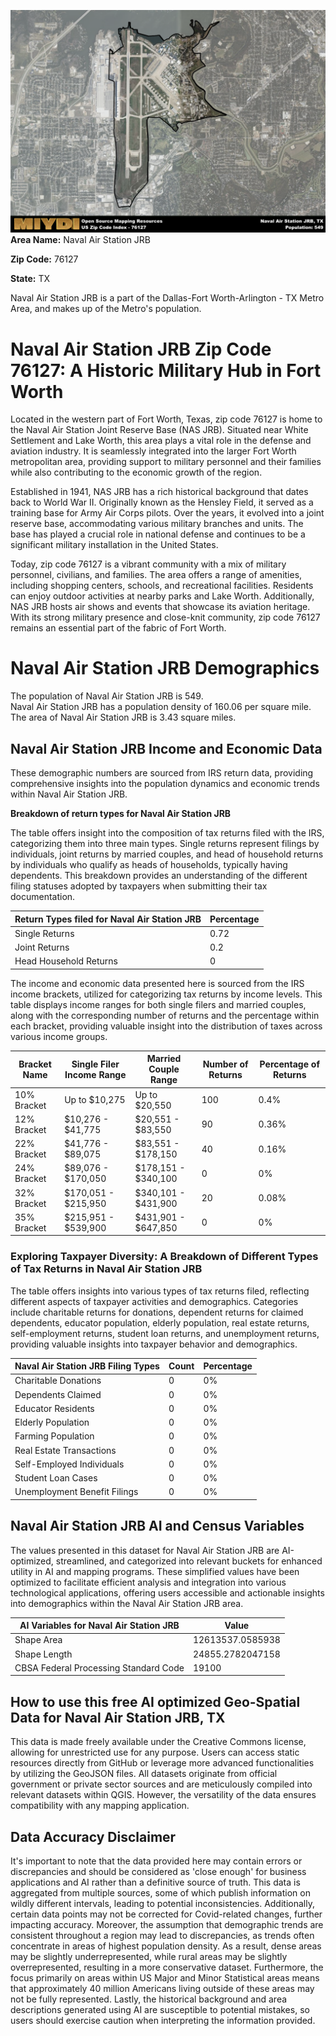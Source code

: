 ![Image Alt Text](../_images/76127.png)
**Area Name:** Naval Air Station JRB

**Zip Code:** 76127

**State:** TX

Naval Air Station JRB is a part of the Dallas-Fort Worth-Arlington - TX Metro Area, and makes up  of the Metro's population.  

# Naval Air Station JRB Zip Code 76127: A Historic Military Hub in Fort Worth

Located in the western part of Fort Worth, Texas, zip code 76127 is home to the Naval Air Station Joint Reserve Base (NAS JRB). Situated near White Settlement and Lake Worth, this area plays a vital role in the defense and aviation industry. It is seamlessly integrated into the larger Fort Worth metropolitan area, providing support to military personnel and their families while also contributing to the economic growth of the region.

Established in 1941, NAS JRB has a rich historical background that dates back to World War II. Originally known as the Hensley Field, it served as a training base for Army Air Corps pilots. Over the years, it evolved into a joint reserve base, accommodating various military branches and units. The base has played a crucial role in national defense and continues to be a significant military installation in the United States.

Today, zip code 76127 is a vibrant community with a mix of military personnel, civilians, and families. The area offers a range of amenities, including shopping centers, schools, and recreational facilities. Residents can enjoy outdoor activities at nearby parks and Lake Worth. Additionally, NAS JRB hosts air shows and events that showcase its aviation heritage. With its strong military presence and close-knit community, zip code 76127 remains an essential part of the fabric of Fort Worth.

# Naval Air Station JRB Demographics

The population of Naval Air Station JRB is 549.  
Naval Air Station JRB has a population density of 160.06 per square mile.  
The area of Naval Air Station JRB is 3.43 square miles.  

## Naval Air Station JRB Income and Economic Data

These demographic numbers are sourced from IRS return data, providing comprehensive insights into the population dynamics and economic trends within Naval Air Station JRB.

**Breakdown of return types for Naval Air Station JRB**

The table offers insight into the composition of tax returns filed with the IRS, categorizing them into three main types. Single returns represent filings by individuals, joint returns by married couples, and head of household returns by individuals who qualify as heads of households, typically having dependents. This breakdown provides an understanding of the different filing statuses adopted by taxpayers when submitting their tax documentation.

| Return Types filed for Naval Air Station JRB                              | Percentage          |
|----------------------------------------------------------|---------------------|
| Single Returns                                            | 0.72 |
| Joint Returns                                             | 0.2 |
| Head Household Returns                                    | 0 |

The income and economic data presented here is sourced from the IRS income brackets, utilized for categorizing tax returns by income levels. This table displays income ranges for both single filers and married couples, along with the corresponding number of returns and the percentage within each bracket, providing valuable insight into the distribution of taxes across various income groups.

| Bracket Name       | Single Filer Income Range | Married Couple Range | Number of Returns | Percentage of Returns |
|--------------------|----------------------------|----------------------|-------------------|-----------------------|
| 10% Bracket        | Up to $10,275              | Up to $20,550        | 100 | 0.4% |
| 12% Bracket        | $10,276 - $41,775          | $20,551 - $83,550    | 90 | 0.36% |
| 22% Bracket        | $41,776 - $89,075          | $83,551 - $178,150   | 40 | 0.16% |
| 24% Bracket        | $89,076 - $170,050         | $178,151 - $340,100  | 0 | 0% |
| 32% Bracket        | $170,051 - $215,950        | $340,101 - $431,900  | 20 | 0.08% |
| 35% Bracket        | $215,951 - $539,900        | $431,901 - $647,850  | 0 | 0% |

### Exploring Taxpayer Diversity: A Breakdown of Different Types of Tax Returns in Naval Air Station JRB

The table offers insights into various types of tax returns filed, reflecting different aspects of taxpayer activities and demographics. Categories include charitable returns for donations, dependent returns for claimed dependents, educator population, elderly population, real estate returns, self-employment returns, student loan returns, and unemployment returns, providing valuable insights into taxpayer behavior and demographics.

| Naval Air Station JRB Filing Types                    | Count | Percentage |
|--------------------------------------|-------|------------|
| Charitable Donations                 | 0 | 0% |
| Dependents Claimed                   | 0 | 0% |
| Educator Residents                   | 0 | 0% |
| Elderly Population                   | 0 | 0% |
| Farming Population                   | 0 | 0% |
| Real Estate Transactions             | 0 | 0% |
| Self-Employed Individuals            | 0 | 0% |
| Student Loan Cases                   | 0 | 0% |
| Unemployment Benefit Filings         | 0 | 0% |

## Naval Air Station JRB AI and Census Variables

The values presented in this dataset for Naval Air Station JRB are AI-optimized, streamlined, and categorized into relevant buckets for enhanced utility in AI and mapping programs. These simplified values have been optimized to facilitate efficient analysis and integration into various technological applications, offering users accessible and actionable insights into demographics within the Naval Air Station JRB area.

| AI Variables for Naval Air Station JRB | Value |
|-------------|-------|
| Shape Area | 12613537.0585938 |
| Shape Length | 24855.2782047158 |
| CBSA Federal Processing Standard Code | 19100 |

## How to use this free AI optimized Geo-Spatial Data for Naval Air Station JRB, TX

This data is made freely available under the Creative Commons license, allowing for unrestricted use for any purpose. Users can access static resources directly from GitHub or leverage more advanced functionalities by utilizing the GeoJSON files. All datasets originate from official government or private sector sources and are meticulously compiled into relevant datasets within QGIS. However, the versatility of the data ensures compatibility with any mapping application.

## Data Accuracy Disclaimer
It's important to note that the data provided here may contain errors or discrepancies and should be considered as 'close enough' for business applications and AI rather than a definitive source of truth. This data is aggregated from multiple sources, some of which publish information on wildly different intervals, leading to potential inconsistencies. Additionally, certain data points may not be corrected for Covid-related changes, further impacting accuracy. Moreover, the assumption that demographic trends are consistent throughout a region may lead to discrepancies, as trends often concentrate in areas of highest population density. As a result, dense areas may be slightly underrepresented, while rural areas may be slightly overrepresented, resulting in a more conservative dataset. Furthermore, the focus primarily on areas within US Major and Minor Statistical areas means that approximately 40 million Americans living outside of these areas may not be fully represented. Lastly, the historical background and area descriptions generated using AI are susceptible to potential mistakes, so users should exercise caution when interpreting the information provided.
